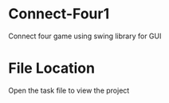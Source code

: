 # Connect-Four1
Connect four game using swing library for GUI

# File Location

Open the task file to view the project

